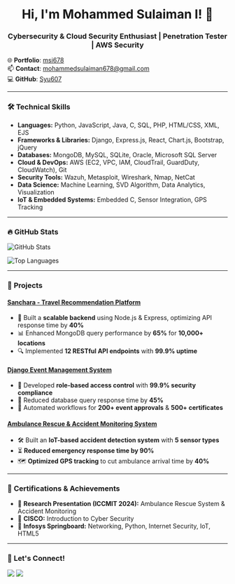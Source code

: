 <h1 align="center">Hi, I'm Mohammed Sulaiman I! 👋</h1>
<h3 align="center">Cybersecurity & Cloud Security Enthusiast | Penetration Tester | AWS Security</h3>

🌐 **Portfolio**: [msi678](https://linkedin.com/in/msi678)  
📫 **Contact**: mohammedsulaiman678@gmail.com  
💻 **GitHub**: [Syu607](https://github.com/Syu607)

---

### 🛠 **Technical Skills**
- **Languages:** Python, JavaScript, Java, C, SQL, PHP, HTML/CSS, XML, EJS
- **Frameworks & Libraries:** Django, Express.js, React, Chart.js, Bootstrap, jQuery
- **Databases:** MongoDB, MySQL, SQLite, Oracle, Microsoft SQL Server
- **Cloud & DevOps:** AWS (EC2, VPC, IAM, CloudTrail, GuardDuty, CloudWatch), Git
- **Security Tools:** Wazuh, Metasploit, Wireshark, Nmap, NetCat
- **Data Science:** Machine Learning, SVD Algorithm, Data Analytics, Visualization
- **IoT & Embedded Systems:** Embedded C, Sensor Integration, GPS Tracking

---

### 🔥 **GitHub Stats**
![GitHub Stats](https://github-readme-stats.vercel.app/api?username=Syu607&show_icons=true&theme=tokyonight)

![Top Languages](https://github-readme-stats.vercel.app/api/top-langs/?username=Syu607&layout=compact&theme=tokyonight)

---

### 🚀 **Projects**
#### [Sanchara - Travel Recommendation Platform](https://github.com/Syu607/sanchara)
- 🚀 Built a **scalable backend** using Node.js & Express, optimizing API response time by **40%**
- 📊 Enhanced MongoDB query performance by **65%** for **10,000+ locations**
- 🔍 Implemented **12 RESTful API endpoints** with **99.9% uptime**

#### [Django Event Management System](https://github.com/Syu607/event-management)
- 🔐 Developed **role-based access control** with **99.9% security compliance**
- 🚀 Reduced database query response time by **45%**
- 📑 Automated workflows for **200+ event approvals** & **500+ certificates**

#### [Ambulance Rescue & Accident Monitoring System](https://github.com/Syu607/ambulance-iot)
- 🛠 Built an **IoT-based accident detection system** with **5 sensor types**
- ⏳ **Reduced emergency response time by 90%**
- 🗺️ **Optimized GPS tracking** to cut ambulance arrival time by **40%**

---

### 📜 **Certifications & Achievements**
- 🏅 **Research Presentation (ICCMIT 2024):** Ambulance Rescue System & Accident Monitoring
- 🔹 **CISCO:** Introduction to Cyber Security
- 🔹 **Infosys Springboard:** Networking, Python, Internet Security, IoT, HTML5

---

### 📌 **Let's Connect!**
<p align="left">
<a href="https://linkedin.com/in/msi678"><img src="https://img.shields.io/badge/-LinkedIn-blue?style=flat-square&logo=linkedin"></a>
<a href="mailto:mohammedsulaiman678@gmail.com"><img src="https://img.shields.io/badge/-Email-red?style=flat-square&logo=gmail"></a>
</p>
